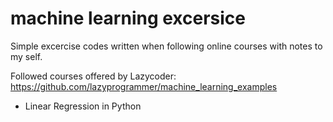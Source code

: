 # machine learning excersice
Simple excercise codes written when following online courses with notes to my self.

Followed courses offered by Lazycoder: https://github.com/lazyprogrammer/machine_learning_examples
- Linear Regression in Python
